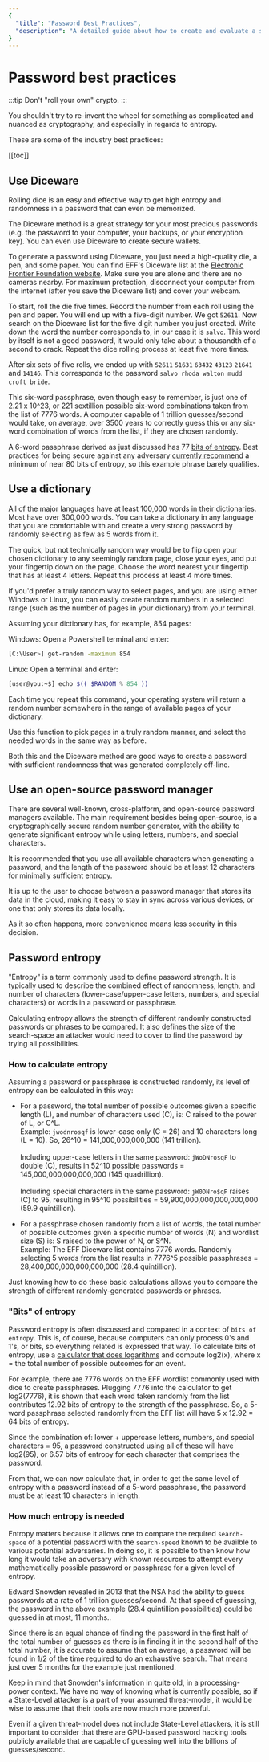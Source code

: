 ```yaml
---
{
  "title": "Password Best Practices",
  "description": "A detailed guide about how to create and evaluate a strong password. This is the Wasabi documentation, an archive of knowledge about the open-source, non-custodial and privacy-focused Bitcoin wallet for desktop."
}
---
```


# Password best practices

:::tip
Don't "roll your own" crypto.
:::

You shouldn't try to re-invent the wheel for something as complicated and nuanced as cryptography, and especially in regards to entropy.

These are some of the industry best practices:

[[toc]]

## Use Diceware

Rolling dice is an easy and effective way to get high entropy and randomness in a password that can even be memorized.

The Diceware method is a great strategy for your most precious passwords (e.g. the password to your computer, your backups, or your encryption key).
You can even use Diceware to create secure wallets.

To generate a password using Diceware, you just need a high-quality die, a pen, and some paper.
You can find EFF's Diceware list at the [Electronic Frontier Foundation website](https://www.eff.org/deeplinks/2016/07/new-wordlists-random-passphrases).
Make sure you are alone and there are no cameras nearby.
For maximum protection, disconnect your computer from the internet (after you save the Diceware list) and cover your webcam.

To start, roll the die five times.
Record the number from each roll using the pen and paper.
You will end up with a five-digit number.
We got `52611`.
Now search on the Diceware list for the five digit number you just created.
Write down the word the number corresponds to, in our case it is `salvo`.
This word by itself is not a good password, it would only take about a thousandth of a second to crack.
Repeat the dice rolling process at least five more times.

After six sets of five rolls, we ended up with `52611` `51631` `63432` `43123` `21641` and `14146`.
This corresponds to the password `salvo rhoda walton mudd croft bride`.

This six-word passphrase, even though easy to remember, is just one of 2.21 x 10^23, or 221 sextillion possible six-word combinations taken from the list of 7776 words.
A computer capable of 1 trillion guesses/second would take, on average, over 3500 years to correctly guess this or any six-word combination of words from the list, if they are chosen randomly.

A 6-word passphrase derived as just discussed has 77 [bits of entropy](/using-wasabi/PasswordBestPractices.md#how-to-calculate-entropy).
Best practices for being secure against any adversary [currently recommend](https://blog.securityevaluators.com/understanding-password-complexity-5e0d23643a2a) a minimum of near 80 bits of entropy, so this example phrase barely qualifies.

## Use a dictionary

All of the major languages have at least 100,000 words in their dictionaries.
Most have over 300,000 words.
You can take a dictionary in any language that you are comfortable with and create a very strong password by randomly selecting as few as 5 words from it.

The quick, but not technically random way would be to flip open your chosen dictionary to any seemingly random page, close your eyes, and put your fingertip down on the page.
Choose the word nearest your fingertip that has at least 4 letters.
Repeat this process at least 4 more times.

If you'd prefer a truly random way to select pages, and you are using either Windows or Linux, you can easily create random numbers in a selected range (such as the number of pages in your dictionary) from your terminal.

Assuming your dictionary has, for example, 854 pages:

Windows:
Open a Powershell terminal and enter:

```sh
[C:\User>] get-random -maximum 854
```

Linux:
Open a terminal and enter:

```sh
[user@you:~$] echo $(( $RANDOM % 854 ))
```

Each time you repeat this command, your operating system will return a random number somewhere in the range of available pages of your dictionary.

Use this function to pick pages in a truly random manner, and select the needed words in the same way as before.

Both this and the Diceware method are good ways to create a password with sufficient randomness that was generated completely off-line.

## Use an open-source password manager

There are several well-known, cross-platform, and open-source password managers available.
The main requirement besides being open-source, is a cryptographically secure random number generator, with the ability to generate significant entropy while using letters, numbers, and special characters.

It is recommended that you use all available characters when generating a password, and the length of the password should be at least 12 characters for minimally sufficient entropy.

It is up to the user to choose between a password manager that stores its data in the cloud, making it easy to stay in sync across various devices, or one that only stores its data locally.

As it so often happens, more convenience means less security in this decision.

## Password entropy

"Entropy" is a term commonly used to define password strength.
It is typically used to describe the combined effect of randomness, length, and number of characters (lower-case/upper-case letters, numbers, and special characters) or words in a password or passphrase.

Calculating entropy allows the strength of different randomly constructed passwords or phrases to be compared.
It also defines the size of the search-space an attacker would need to cover to find the password by trying all possibilities.

### How to calculate entropy

Assuming a password or passphrase is constructed randomly, its level of entropy can be calculated in this way:

- For a password, the total number of possible outcomes given a specific length (L), and number of characters used (C), is:
C raised to the power of L, or C^L.<br>
Example: `jwodnrosqf` is lower-case only (C = 26) and 10 characters long (L = 10).
So, 26^10 = 141,000,000,000,000 (141 trillion).<br><br>
Including upper-case letters in the same password: `jWoDNrosqF` to double (C), results in 52^10 possible passwords = 145,000,000,000,000,000 (145 quadrillion).<br><br>
Including special characters in the same password: `jW0DNro$qF` raises (C) to 95, resulting in 95^10 possibilities = 59,900,000,000,000,000,000 (59.9 quintillion).

- For a passphrase chosen randomly from a list of words, the total number of possible outcomes given a specific number of words (N) and wordlist size (S) is: S raised to the power of N, or S^N.<br>
Example: The EFF Diceware list contains 7776 words.
Randomly selecting 5 words from the list results in 7776^5 possible passphrases = 28,400,000,000,000,000,000 (28.4 quintillion).

Just knowing how to do these basic calculations allows you to compare the strength of different randomly-generated passwords or phrases.

### "Bits" of entropy

Password entropy is often discussed and compared in a context of `bits of entropy`.
This is, of course, because computers can only process 0's and 1's, or bits, so everything related is expressed that way.
To calculate bits of entropy, use a [calculator that does logarithms](https://miniwebtool.com/log-base-2-calculator/) and compute log2(x), where x = the total number of possible outcomes for an event.

For example, there are 7776 words on the EFF wordlist commonly used with dice to create passphrases.
Plugging 7776 into the calculator to get log2(7776), it is shown that each word taken randomly from the list contributes 12.92 bits of entropy to the strength of the passphrase.
So, a 5-word passphrase selected randomly from the EFF list will have 5 x 12.92 = 64 bits of entropy.

Since the combination of: lower + uppercase letters, numbers, and special characters = 95, a password constructed using all of these will have log2(95), or 6.57 bits of entropy for each character that comprises the password.

From that, we can now calculate that, in order to get the same level of entropy with a password instead of a 5-word passphrase, the password must be at least 10 characters in length.

### How much entropy is needed

Entropy matters because it allows one to compare the required `search-space` of a potential password with the `search-speed` known to be availble to various potential adversaries.
In doing so, it is possible to then know how long it would take an adversary with known resources to attempt every mathematically possible password or passphrase for a given level of entropy.

Edward Snowden revealed in 2013 that the NSA had the ability to guess passwords at a rate of 1 trillion guesses/second.
At that speed of guessing, the password in the above example (28.4 quintillion possibilities) could be guessed in at most, 11 months..

Since there is an equal chance of finding the password in the first half of the total number of guesses as there is in finding it in the second half of the total number, it is accurate to assume that on average, a password will be found in 1/2 of the time required to do an exhaustive search.
That means just over 5 months for the example just mentioned.

Keep in mind that Snowden's information in quite old, in a processing-power context.
We have no way of knowing what is currently possible, so if a State-Level attacker is a part of your assumed threat-model, it would be wise to assume that their tools are now much more powerful.

Even if a given threat-model does not include State-Level attackers, it is still important to consider that there are GPU-based password hacking tools publicly available that are capable of guessing well into the billions of guesses/second.
